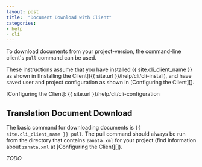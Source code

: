 ```yaml
---
layout: post
title:  "Document Download with Client"
categories:
- help
- cli
---
```


To download documents from your project-version, the command-line client's `pull` command can be used.

These instructions assume that you have installed {{ site.cli_client_name }} as shown in [Installing the Client]({{ site.url }}/help/cli/cli-install), and have saved user and project configuration as shown in [Configuring the Client][].

[Configuring the Client]: {{ site.url }}/help/cli/cli-configuration


## Translation Document Download

The basic command for downloading documents is `{{ site.cli_client_name }} pull`. The pull command should always be run from the directory that contains `zanata.xml` for your project (find information about `zanata.xml` at [Configuring the Client][]).


*TODO*
